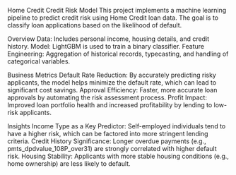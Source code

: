 Home Credit Credit Risk Model
This project implements a machine learning pipeline to predict credit risk using Home Credit loan data. The goal is to classify loan applications based on the likelihood of default.

Overview
Data: Includes personal income, housing details, and credit history.
Model: LightGBM is used to train a binary classifier.
Feature Engineering: Aggregation of historical records, typecasting, and handling of categorical variables.

Business Metrics
Default Rate Reduction: By accurately predicting risky applicants, the model helps minimize the default rate, which can lead to significant cost savings.
Approval Efficiency: Faster, more accurate loan approvals by automating the risk assessment process.
Profit Impact: Improved loan portfolio health and increased profitability by lending to low-risk applicants.

Insights
Income Type as a Key Predictor: Self-employed individuals tend to have a higher risk, which can be factored into more stringent lending criteria.
Credit History Significance: Longer overdue payments (e.g., pmts_dpdvalue_108P_over31) are strongly correlated with higher default risk.
Housing Stability: Applicants with more stable housing conditions (e.g., home ownership) are less likely to default.

